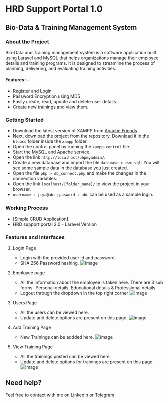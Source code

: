 # HRD Support Portal 1.0
## Bio-Data &amp; Training Management System
### About the Project

Bio-Data and Training management system is a software application built using Laravel and MySQL that helps organizations manage their employee details and training programs. It is designed to streamline the process of planning, delivering, and evaluating training activities.
#### Features :-
- Register and Login
- Password Encryption using MD5
- Easily create, read, update and delete user details.
- Create new trainings and view them.

### Getting Started
- Download the latest version of XAMPP from [Apache Friends](https://www.apachefriends.org/).
- Next, download the project from the repository. Download it in the `htdocs` folder inside the `xampp` folder.
- Open the control panel by running the `xampp-control` file. 
- Start the MySQL and Apache service.
- Open the link `http://localhost/phpmyadmin/`.
- Create a new database and import the file `database > cwc.sql`. You will see some sample data in the database you just created.
- Open the file `php > db_connect.php` and make the changes in the connection variables.
- Open the link `localhost/[folder_name]/` to view the project in your browser.
- `username : jiya@abc` ;  `pasword : abc` can be used as a sample login.

### Working Process
- [Simple CRUD Application].
- HRD support portal 2.0 - Laravel Version

### Features and Interfaces

1. Login Page
   - Login with the provided user id and password
   - SHA 256 Password hashing.
     ![image](https://github.com/kaavyabaranwal/HRD-Support-Portal-1.0/assets/99530509/697c3f6d-1c41-43a3-b5ea-2bee36c5a877)


2. Employee page
   - All the information about the employee is taken here. There are 3 sub forms- Personal details, Educational details & Professional details.
   - Logout through the dropdown in the top right corner
    ![image](https://github.com/kaavyabaranwal/HRD-Support-Portal-1.0/assets/99530509/8f5f2f62-5258-4975-a604-6c043ac14619)



3. Users Page
   - All the users can be viewed here.
   - Update and delete options are present on this page.
     ![image](https://github.com/kaavyabaranwal/HRD-Support-Portal-1.0/assets/99530509/c9e4eabe-9759-4130-989c-06536d40580f)


4. Add Training Page
   - New Trainings can be addded here.
    ![image](https://github.com/kaavyabaranwal/HRD-Support-Portal-1.0/assets/99530509/2d572409-d51e-49b6-b879-ffa53032fefc)
5. View Training Page
   - All the trainings posted can be viewed here.
   - Update and delete options for trainings are present on this page.
     ![image](https://github.com/kaavyabaranwal/HRD-Support-Portal-1.0/assets/99530509/8cd7e8bf-86fb-42b0-86f0-7f191acd6328)

## Need help?

Feel free to contact with me on [LinkedIn](https://www.linkedin.com/in/kaavya-baranwal/) or [Telegram](https://t.me/kaavya_baranwal)



